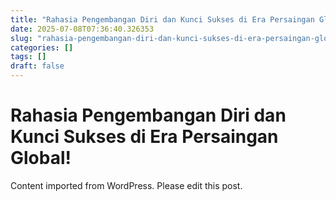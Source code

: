 ```yaml
---
title: "Rahasia Pengembangan Diri dan Kunci Sukses di Era Persaingan Global!"
date: 2025-07-08T07:36:40.326353
slug: "rahasia-pengembangan-diri-dan-kunci-sukses-di-era-persaingan-global"
categories: []
tags: []
draft: false
---
```


# Rahasia Pengembangan Diri dan Kunci Sukses di Era Persaingan Global!

Content imported from WordPress. Please edit this post.
